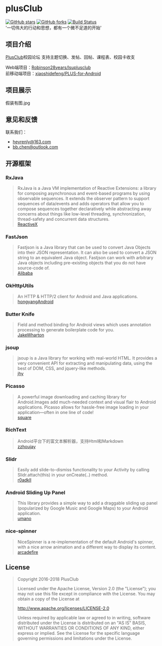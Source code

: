 # plusClub
[![GitHub stars](https://img.shields.io/github/stars/WithLei/plusClub.svg)](https://github.com/WithLei/plusClub/stargazers)
[![GitHub forks](https://img.shields.io/github/forks/WithLei/plusClub.svg)](https://github.com/WithLei/plusClub/network)
[![Build Status](https://travis-ci.org/WithLei/plusClub.svg?branch=master)](https://travis-ci.org/WithLei/plusClub)  
'一切伟大的行动和思想，都有一个微不足道的开始'

## 项目介绍
[PlusClub](http://118.24.0.78/#/home)校园论坛
支持主题切换、发帖、回帖、课程表、校园卡收支

Web端项目：[Robinson28years/lsuplusclub](https://github.com/Robinson28years/lsuplusclub)  
前移动端项目：[xiaoshidefeng/PLUS-for-Android](https://github.com/xiaoshidefeng/PLUS-for-Android)

## 项目展示
假装有图.jpg

## 意见和反馈
联系我们：
 - heyrenly@163.com
 - bb.chen@outlook.com

## 开源框架
### RxJava
>RxJava is a Java VM implementation of Reactive Extensions: a library for composing asynchronous and event-based programs by using observable sequences.
It extends the observer pattern to support sequences of data/events and adds operators that allow you to compose sequences together declaratively while abstracting away concerns about things like low-level threading, synchronization, thread-safety and concurrent data structures.  
[ReactiveX](https://github.com/ReactiveX/RxJava)

### FastJson  
>Fastjson is a Java library that can be used to convert Java Objects into their JSON representation. It can also be used to convert a JSON string to an equivalent Java object. Fastjson can work with arbitrary Java objects including pre-existing objects that you do not have source-code of.  
>[Alibaba](https://github.com/alibaba/fastjson)

### OkHttpUtils
>An HTTP & HTTP/2 client for Android and Java applications.  
[hongyangAndroid](https://github.com/hongyangAndroid/okhttputils)

### Butter Knife
>Field and method binding for Android views which uses annotation processing to generate boilerplate code for you.  
[JakeWharton](https://github.com/JakeWharton/butterknife)

### jsoup
>jsoup is a Java library for working with real-world HTML. It provides a very convenient API for extracting and manipulating data, using the best of DOM, CSS, and jquery-like methods.  
[jhy](https://github.com/jhy/jsoup)

### Picasso
>A powerful image downloading and caching library for Android.Images add much-needed context and visual flair to Android applications. Picasso allows for hassle-free image loading in your application—often in one line of code!  
[square](https://github.com/square/picasso)

### RichText
>Android平台下的富文本解析器，支持Html和Markdown  
[zzhoujay](https://github.com/zzhoujay/RichText)

### Slidr
>Easily add slide-to-dismiss functionality to your Activity by calling Slidr.attach(this) in your onCreate(..) method.  
[r0adkll](https://github.com/r0adkll/Slidr)

### Android Sliding Up Panel
>This library provides a simple way to add a draggable sliding up panel (popularized by Google Music and Google Maps) to your Android application.  
[umano](https://github.com/umano/AndroidSlidingUpPanel)

### nice-spinner
>NiceSpinner is a re-implementation of the default Android's spinner, with a nice arrow animation and a different way to display its content.  
[arcadefire](https://github.com/arcadefire/nice-spinner)

## License
>Copyright 2016-2018 PlusClub  
>
>Licensed under the Apache License, Version 2.0 (the "License");
you may not use this file except in compliance with the License.
You may obtain a copy of the License at
>
>   http://www.apache.org/licenses/LICENSE-2.0
>
>Unless required by applicable law or agreed to in writing, software
distributed under the License is distributed on an "AS IS" BASIS,
WITHOUT WARRANTIES OR CONDITIONS OF ANY KIND, either express or implied.
See the License for the specific language governing permissions and
limitations under the License.
